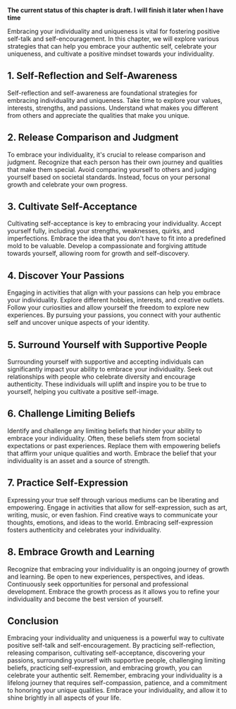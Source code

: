**The current status of this chapter is draft. I will finish it later when I have time**

Embracing your individuality and uniqueness is vital for fostering positive self-talk and self-encouragement. In this chapter, we will explore various strategies that can help you embrace your authentic self, celebrate your uniqueness, and cultivate a positive mindset towards your individuality.

**1. Self-Reflection and Self-Awareness**
-----------------------------------------

Self-reflection and self-awareness are foundational strategies for embracing individuality and uniqueness. Take time to explore your values, interests, strengths, and passions. Understand what makes you different from others and appreciate the qualities that make you unique.

**2. Release Comparison and Judgment**
--------------------------------------

To embrace your individuality, it's crucial to release comparison and judgment. Recognize that each person has their own journey and qualities that make them special. Avoid comparing yourself to others and judging yourself based on societal standards. Instead, focus on your personal growth and celebrate your own progress.

**3. Cultivate Self-Acceptance**
--------------------------------

Cultivating self-acceptance is key to embracing your individuality. Accept yourself fully, including your strengths, weaknesses, quirks, and imperfections. Embrace the idea that you don't have to fit into a predefined mold to be valuable. Develop a compassionate and forgiving attitude towards yourself, allowing room for growth and self-discovery.

**4. Discover Your Passions**
-----------------------------

Engaging in activities that align with your passions can help you embrace your individuality. Explore different hobbies, interests, and creative outlets. Follow your curiosities and allow yourself the freedom to explore new experiences. By pursuing your passions, you connect with your authentic self and uncover unique aspects of your identity.

**5. Surround Yourself with Supportive People**
-----------------------------------------------

Surrounding yourself with supportive and accepting individuals can significantly impact your ability to embrace your individuality. Seek out relationships with people who celebrate diversity and encourage authenticity. These individuals will uplift and inspire you to be true to yourself, helping you cultivate a positive self-image.

**6. Challenge Limiting Beliefs**
---------------------------------

Identify and challenge any limiting beliefs that hinder your ability to embrace your individuality. Often, these beliefs stem from societal expectations or past experiences. Replace them with empowering beliefs that affirm your unique qualities and worth. Embrace the belief that your individuality is an asset and a source of strength.

**7. Practice Self-Expression**
-------------------------------

Expressing your true self through various mediums can be liberating and empowering. Engage in activities that allow for self-expression, such as art, writing, music, or even fashion. Find creative ways to communicate your thoughts, emotions, and ideas to the world. Embracing self-expression fosters authenticity and celebrates your individuality.

**8. Embrace Growth and Learning**
----------------------------------

Recognize that embracing your individuality is an ongoing journey of growth and learning. Be open to new experiences, perspectives, and ideas. Continuously seek opportunities for personal and professional development. Embrace the growth process as it allows you to refine your individuality and become the best version of yourself.

**Conclusion**
--------------

Embracing your individuality and uniqueness is a powerful way to cultivate positive self-talk and self-encouragement. By practicing self-reflection, releasing comparison, cultivating self-acceptance, discovering your passions, surrounding yourself with supportive people, challenging limiting beliefs, practicing self-expression, and embracing growth, you can celebrate your authentic self. Remember, embracing your individuality is a lifelong journey that requires self-compassion, patience, and a commitment to honoring your unique qualities. Embrace your individuality, and allow it to shine brightly in all aspects of your life.
